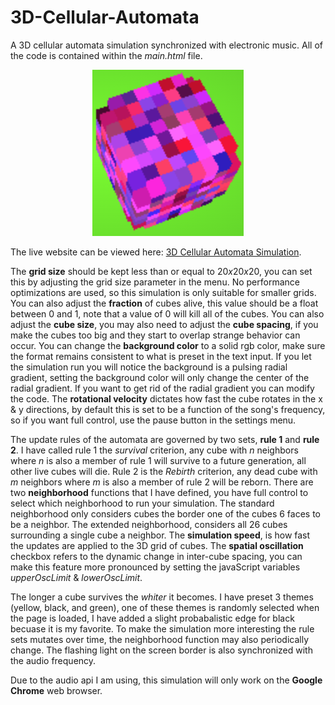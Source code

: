 # 3D-Cellular-Automata
A 3D cellular automata simulation synchronized with electronic music.  All of the code is contained within the <i>main.html</i> file.

<p align="center">
<img src="https://github.com/nps6-uwf/3D-Cellular-Automata/blob/main/assets/screenshot.png?raw=true"></img>
</p>

The live website can be viewed here: <a href="https://nps6-uwf.github.io/3D-Cellular-Automata/main.html">3D Cellular Automata Simulation</a>.  

The <b>grid size</b> should be kept less than or equal to 20<i>x</i>20<i>x</i>20, you can set this by adjusting the grid size parameter in the menu.  No performance optimizations are used, so this simulation is only suitable for smaller grids.  You can also adjust the <b>fraction</b> of cubes alive, this value should be a float between 0 and 1, note that a value of 0 will kill all of the cubes.  You can also adjust the <b>cube size</b>, you may also need to adjust the <b>cube spacing</b>, if you make the cubes too big and they start to overlap strange behavior can occur.  You can change the <b>background color</b> to a solid rgb color, make sure the format remains consistent to what is preset in the text input.  If you let the simulation run you will notice the background is a pulsing radial gradient, setting the background color will only change the center of the radial gradient.  If you want to get rid of the radial gradient you can modify the code.  The <b>rotational velocity</b> dictates how fast the cube rotates in the x & y directions, by default this is set to be a function of the song's frequency, so if you want full control, use the pause button in the settings menu.

The update rules of the automata are governed by two sets, <b>rule 1</b> and <b>rule 2</b>.  I have called rule 1 the <i>survival</i> criterion, any cube with <i>n</i> neighbors where <i>n</i> is also a member of rule 1 will survive to a future generation, all other live cubes will die.  Rule 2 is the <i>Rebirth</i> criterion, any dead cube with <i>m</i> neighbors where <i>m</i> is also a member of rule 2 will be reborn.  There are two <b>neighborhood</b> functions that I have defined, you have full control to select which neighborhood to run your simulation.  The standard neighborhood only considers cubes the border one of the cubes 6 faces to be a neighbor.  The extended neighborhood, considers all 26 cubes surrounding a single cube a neighbor.  The <b>simulation speed</b>, is how fast the updates are applied to the 3D grid of cubes.  The <b>spatial oscillation</b> checkbox refers to the dynamic change in inter-cube spacing, you can make this feature more pronounced by setting the javaScript variables <i>upperOscLimit</i> & <i>lowerOscLimit</i>.  

The longer a cube survives the <i>whiter</i> it becomes.  I have preset 3 themes (yellow, black, and green), one of these themes is randomly selected when the page is loaded, I have added a slight probabalistic edge for black becuase it is my favorite.  To make the simulation more interesting the rule sets mutates over time, the neighborhood function may also periodically change.  The flashing light on the screen border is also synchronized with the audio frequency.

Due to the audio api I am using, this simulation will only work on the <b>Google Chrome</b> web browser.






